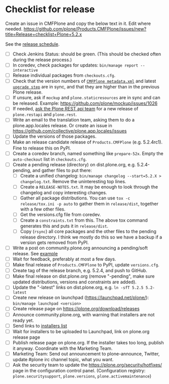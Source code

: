 # Checklist for release

Create an issue in CMFPlone and copy the below text in it.
Edit where needed.
https://github.com/plone/Products.CMFPlone/issues/new?title=Release+checklist+Plone+5.2.x

See the [release schedule](https://plone.org/download/release-schedule).

- [ ] Check Jenkins Status: should be green. (This should be checked often during the release process.)
- [ ] In coredev, check packages for updates: `bin/manage report --interactive`
- [ ] Release individual packages from `checkouts.cfg`.
- [ ] Check that the version numbers of [`CMFPlone metadata.xml`](https://github.com/plone/Products.CMFPlone/blob/5.2.x/Products/CMFPlone/profiles/default/metadata.xml) and latest [`upgrade step`](https://github.com/plone/plone.app.upgrade/blob/master/plone/app/upgrade/v52/configure.zcml) are in sync, and that they are higher than in the previous Plone release.
- [ ] If unsure, ask if `mockup` and `plone.staticresources` are in sync and can be released. Example: https://github.com/plone/mockup/issues/1026
- [ ] If needed, [ask the Plone REST api team](https://github.com/plone/plone.restapi/issues) for a new release of `plone.restapi` and `plone.rest`.
- [ ] Write an email to the translation team, asking them to do a plone.app.locales release. Or create an issue in https://github.com/collective/plone.app.locales/issues
- [ ] Update the versions of those packages.
- [ ] Make an release candidate release of `Products.CMFPlone` (e.g. 5.2.4rc1). Fine to release this on PyPI.
- [ ] Create a coredev branch, named something like `prepare-52x`. Empty the `auto-checkout` list in `checkouts.cfg`.
- [ ] Create a pending release (directory) on dist.plone.org, e.g. 5.2.4-pending, and gather files to put there:
  - [ ] Create a unified changelog: `bin/manage changelog --start=5.2.X > changelog.txt`. Remove the uninteresting top lines.
  - [ ] Create a `RELEASE-NOTES.txt`. It may be enough to look through the changelog and copy interesting changes.
  - [ ] Gather all package distributions.
        You can use `tox -c release/tox.ini -p auto` to gather them in `release/dist`, together with a few other files.
  - [ ] Get the versions.cfg file from coredev.
  - [ ] Create a `constraints.txt` from this. The above tox command generates this and puts it in `release/dist`.
  - [ ] Copy (`rsync`) all core packages and the other files to the pending release directory. I think we mostly do this so we have a backup if a version gets removed from PyPI.
- [ ] Write a post on community.plone.org announcing a pending/soft release. See [example](https://community.plone.org/t/plone-5-2-4-soft-released/13495)
- [ ] Wait for feedback, preferably at most a few days.
- [ ] Make final release of `Products.CMFPlone` to PyPI, update `versions.cfg`.
- [ ] Create tag of the release branch, e.g. 5.2.4, and push to GitHub.
- [ ] Make final release on dist.plone.org (remove "-pending", make sure updated distributions, versions and constraints are added).
- [ ] Update the "-latest" links on dist.plone.org, e.g. `ln -sfT 5.2.5 5.2-latest`
- [ ] Create new release on launchpad (https://launchpad.net/plone/): `bin/manage launchpad <version>`
- [ ] Create release page on https://plone.org/download/releases
- [ ] Announce community.plone.org, with warning that installers are not ready yet.
- [ ] Send links to [installers list](mailto:plone-installers@lists.sourceforge.net)
- [ ] Wait for installers to be uploaded to Launchpad, link on plone.org release page
- [ ] Publish release page on plone.org. If the installer takes too long, publish it anyway. Coordinate with the Marketing Team.
- [ ] Marketing Team: Send out announcement to plone-announce, Twitter, update #plone irc channel topic, what you want.
- [ ] Ask the security team to update the https://plone.org/security/hotfixes/ page in the configuration control panel. (Configuration registry: `plone.securitysupport`, `plone.versions`, `plone.activemaintenance`)
